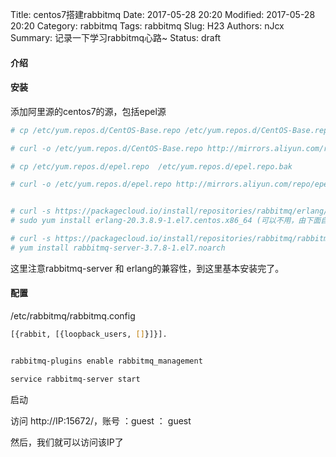 Title: centos7搭建rabbitmq
Date: 2017-05-28 20:20
Modified: 2017-05-28 20:20
Category: rabbitmq
Tags: rabbitmq
Slug: H23
Authors: nJcx
Summary: 记录一下学习rabbitmq心路~
Status: draft

#### 介绍


#### 安装

添加阿里源的centos7的源，包括epel源

```bash
# cp /etc/yum.repos.d/CentOS-Base.repo /etc/yum.repos.d/CentOS-Base.repo.bak

# curl -o /etc/yum.repos.d/CentOS-Base.repo http://mirrors.aliyun.com/repo/Centos-7.repo

# cp /etc/yum.repos.d/epel.repo  /etc/yum.repos.d/epel.repo.bak

# curl -o /etc/yum.repos.d/epel.repo http://mirrors.aliyun.com/repo/epel-7.repo

```

```bash

# curl -s https://packagecloud.io/install/repositories/rabbitmq/erlang/script.rpm.sh | sudo bash
# sudo yum install erlang-20.3.8.9-1.el7.centos.x86_64 (可以不用，由下面自行处理依赖，以免出现兼容性问题)

# curl -s https://packagecloud.io/install/repositories/rabbitmq/rabbitmq-server/script.rpm.sh | sudo bash
# yum install rabbitmq-server-3.7.8-1.el7.noarch
``` 

这里注意rabbitmq-server 和 erlang的兼容性，到这里基本安装完了。


#### 配置

/etc/rabbitmq/rabbitmq.config

```bash
[{rabbit, [{loopback_users, []}]}].
```

```bash

rabbitmq-plugins enable rabbitmq_management 

service rabbitmq-server start

```
启动

访问 http://IP:15672/，账号 ：guest ： guest

然后，我们就可以访问该IP了
